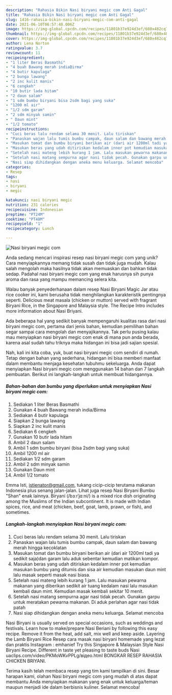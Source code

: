 ```yaml
---
description: "Rahasia Bikin Nasi biryani megic com Anti Gagal"
title: "Rahasia Bikin Nasi biryani megic com Anti Gagal"
slug: 1416-rahasia-bikin-nasi-biryani-megic-com-anti-gagal
date: 2021-06-10T06:57:48.006Z
image: https://img-global.cpcdn.com/recipes/11801b37e924d3ef/680x482cq70/nasi-biryani-megic-com-foto-resep-utama.jpg
thumbnail: https://img-global.cpcdn.com/recipes/11801b37e924d3ef/680x482cq70/nasi-biryani-megic-com-foto-resep-utama.jpg
cover: https://img-global.cpcdn.com/recipes/11801b37e924d3ef/680x482cq70/nasi-biryani-megic-com-foto-resep-utama.jpg
author: Lena Norton
ratingvalue: 3.7
reviewcount: 11
recipeingredient:
- "1 liter Beras Basmathi"
- "4 buah Bawang merah indiaBirma"
- "4 butir kapulaga"
- "2 bunga lawang"
- "2 inc kulit manis"
- "6 cengkeh"
- "10 butir lada hitam"
- "2 daun salam"
- "1 sdm bumbu biryani bisa 2sdm bagi yang suka"
- "1200 ml air"
- "1/2 sdm garam"
- "2 sdm minyak samin"
- " Daun mint"
- "1/2 tomato"
recipeinstructions:
- "Cuci beras lalu rendam selama 30 menit. Lalu tiriskan"
- "Panaskan wajan lalu tumis bumbu campak, daun salam dan bawang merah hingga kecoklatan"
- "Masukan tomat dan bumbu biryani berikan air (dari air 1200ml tadi ya sedikit saja)dan garam lalu aduk sebentar kemudian matikan kompor."
- "Masukan beras yang udah ditiriskan kedalam inner pot kemudian masukan bumbu yang ditumis dan sisa air kemudian masukan daun mint lalu masak seperti masak nasi biasa."
- "Setelah nasi mateng lebih kurang 1 jam. Lalu masukan pewarna makanan yang diberikan sedikit air tuang kedalam nasi lalu masukan kembali daun mint. Kemudian masak kembali sekitar 10 menit."
- "Setelah nasi matang sempurna agar nasi tidak pecah. Gunakan garpu untuk meratakan pewarna makanan. Di aduk perlahan agar nasi tidak patah"
- "Nasi siap dihidangkan dengan aneka menu keluarga. Selamat mencoba"
categories:
- Resep
tags:
- nasi
- biryani
- megic

katakunci: nasi biryani megic 
nutrition: 231 calories
recipecuisine: Indonesian
preptime: "PT24M"
cooktime: "PT48M"
recipeyield: "1"
recipecategory: Lunch

---
```



![Nasi biryani megic com](https://img-global.cpcdn.com/recipes/11801b37e924d3ef/680x482cq70/nasi-biryani-megic-com-foto-resep-utama.jpg)

Anda sedang mencari inspirasi resep nasi biryani megic com yang unik? Cara menyiapkannya memang tidak susah dan tidak juga mudah. Kalau salah mengolah maka hasilnya tidak akan memuaskan dan bahkan tidak sedap. Padahal nasi biryani megic com yang enak harusnya sih punya aroma dan rasa yang mampu memancing selera kita.

Walau banyak penyederhanaan dalam resep Nasi Biryani Magic Jar atau rice cooker ini, kami berusaha tidak menghilangkan karakteristik pentingnya seperti. Delicious meat masala (chicken or mutton) served with fragrant Biryani Rice, in the Singapore and Malaysia style. The Recipe Intro includes more information about Nasi Briyani.

Ada beberapa hal yang sedikit banyak mempengaruhi kualitas rasa dari nasi biryani megic com, pertama dari jenis bahan, kemudian pemilihan bahan segar sampai cara mengolah dan menyajikannya. Tak perlu pusing kalau mau menyiapkan nasi biryani megic com enak di mana pun anda berada, karena asal sudah tahu triknya maka hidangan ini bisa jadi sajian spesial.


Nah, kali ini kita coba, yuk, buat nasi biryani megic com sendiri di rumah. Tetap dengan bahan yang sederhana, hidangan ini bisa memberi manfaat dalam membantu menjaga kesehatan tubuhmu sekeluarga. Anda dapat menyiapkan Nasi biryani megic com menggunakan 14 bahan dan 7 langkah pembuatan. Berikut ini langkah-langkah untuk membuat hidangannya.

<!--inarticleads1-->

##### Bahan-bahan dan bumbu yang diperlukan untuk menyiapkan Nasi biryani megic com:

1. Sediakan 1 liter Beras Basmathi
1. Gunakan 4 buah Bawang merah india/Birma
1. Sediakan 4 butir kapulaga
1. Siapkan 2 bunga lawang
1. Siapkan 2 inc kulit manis
1. Sediakan 6 cengkeh
1. Gunakan 10 butir lada hitam
1. Ambil 2 daun salam
1. Ambil 1 sdm bumbu biryani (bisa 2sdm bagi yang suka)
1. Ambil 1200 ml air
1. Sediakan 1/2 sdm garam
1. Ambil 2 sdm minyak samin
1. Gunakan  Daun mint
1. Ambil 1/2 tomato


Emma Isti, istienator@gmail.com, tukang cicip-cicip terutama makanan Indonesia plus senang jalan-jalan. Lihat juga resep Nasi Biryani Bumbu &#34;Shan&#34; enak lainnya. Biryani (/bɜːrˈjɑːni/) is a mixed rice dish originating among the Muslims of the Indian subcontinent. It is made with Indian spices, rice, and meat (chicken, beef, goat, lamb, prawn, or fish), and sometimes. 

<!--inarticleads2-->

##### Langkah-langkah menyiapkan Nasi biryani megic com:

1. Cuci beras lalu rendam selama 30 menit. Lalu tiriskan
1. Panaskan wajan lalu tumis bumbu campak, daun salam dan bawang merah hingga kecoklatan
1. Masukan tomat dan bumbu biryani berikan air (dari air 1200ml tadi ya sedikit saja)dan garam lalu aduk sebentar kemudian matikan kompor.
1. Masukan beras yang udah ditiriskan kedalam inner pot kemudian masukan bumbu yang ditumis dan sisa air kemudian masukan daun mint lalu masak seperti masak nasi biasa.
1. Setelah nasi mateng lebih kurang 1 jam. Lalu masukan pewarna makanan yang diberikan sedikit air tuang kedalam nasi lalu masukan kembali daun mint. Kemudian masak kembali sekitar 10 menit.
1. Setelah nasi matang sempurna agar nasi tidak pecah. Gunakan garpu untuk meratakan pewarna makanan. Di aduk perlahan agar nasi tidak patah
1. Nasi siap dihidangkan dengan aneka menu keluarga. Selamat mencoba


Nasi Biryani is usually served on special occasions, such as weddings and festivals. Learn how to make/prepare Nasi Beriani by following this easy recipe. Remove it from the heat, add salt, mix well and keep aside. Layering the Lamb Biryani Rice Resep cara masak nasi biryani homemade yang lezat dan praktis Instagram : emhanief Try this Singapore &amp; Malaysian Style Nasi Biryani Recipe. Different in taste yet pleasing to taste buds Nasi uaclips.com/video/PKMoWKvPPLg/відео.html BONGKAR RESEP RAHASIA CHICKEN BRIYANI. 

Terima kasih telah membaca resep yang tim kami tampilkan di sini. Besar harapan kami, olahan Nasi biryani megic com yang mudah di atas dapat membantu Anda menyiapkan makanan yang enak untuk keluarga/teman maupun menjadi ide dalam berbisnis kuliner. Selamat mencoba!
